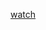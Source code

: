 [watch](https://openai.com/sam-and-jony/?gad_source=2&gclid=Cj0KCQjwlrvBBhDnARIsAHEQgOSYhDUbKL-s7coA11t6BrDANsluM5I14FBpFr20wfGcabyswY-bNj0aAuB-EALw_wcB)
